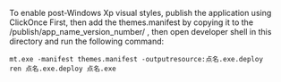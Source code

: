 ﻿To enable post-Windows Xp visual styles, publish the application using ClickOnce First, then add
the themes.manifest by copying it to the /publish/app_name_version_number/ ,
then open developer shell in this directory and run the following command:
```
mt.exe -manifest themes.manifest -outputresource:点名.exe.deploy
ren 点名.exe.deploy 点名.exe
```